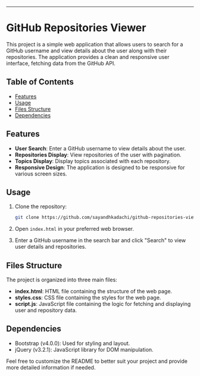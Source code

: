 

---

# GitHub Repositories Viewer

This project is a simple web application that allows users to search for a GitHub username and view details about the user along with their repositories. The application provides a clean and responsive user interface, fetching data from the GitHub API.

## Table of Contents
- [Features](#features)
- [Usage](#usage)
- [Files Structure](#files-structure)
- [Dependencies](#dependencies)


## Features

- **User Search**: Enter a GitHub username to view details about the user.
- **Repositories Display**: View repositories of the user with pagination.
- **Topics Display**: Display topics associated with each repository.
- **Responsive Design**: The application is designed to be responsive for various screen sizes.

## Usage

1. Clone the repository:

   ```bash
   git clone https://github.com/sayandhkadachi/github-repositories-viewer.git
   ```

2. Open `index.html` in your preferred web browser.

3. Enter a GitHub username in the search bar and click "Search" to view user details and repositories.

## Files Structure

The project is organized into three main files:

- **index.html**: HTML file containing the structure of the web page.
- **styles.css**: CSS file containing the styles for the web page.
- **script.js**: JavaScript file containing the logic for fetching and displaying user and repository data.

## Dependencies

- Bootstrap (v4.0.0): Used for styling and layout.
- jQuery (v3.2.1): JavaScript library for DOM manipulation.


Feel free to customize the README to better suit your project and provide more detailed information if needed.